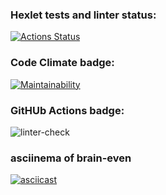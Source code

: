 ### Hexlet tests and linter status:
[![Actions Status](https://github.com/Polyrom/python-project-lvl1/workflows/hexlet-check/badge.svg)](https://github.com/Polyrom/python-project-lvl1/actions)

### Code Climate badge:
[![Maintainability](https://api.codeclimate.com/v1/badges/a99a88d28ad37a79dbf6/maintainability)](https://codeclimate.com/github/codeclimate/codeclimate/maintainability)

### GitHUb Actions badge:
![linter-check](https://github.com/Polyrom/python-project-lvl1/actions/workflows/linter-check.yml/badge.svg)

### asciinema of brain-even
[![asciicast](https://asciinema.org/a/bNRifYrdjFjS5eKU8zkbSk2nk.svg)](https://asciinema.org/a/bNRifYrdjFjS5eKU8zkbSk2nk)
